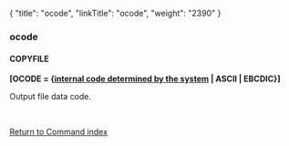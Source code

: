 {
    "title": "ocode",
    "linkTitle": "ocode",
    "weight": "2390"
}<span id="ocode"></span>

### ocode

#### COPYFILE

******\[OCODE =
{<u>internal code determined by the system</u>
| ASCII | EBCDIC}\]******

Output file data code.

 

[Return to Command index](../../)
